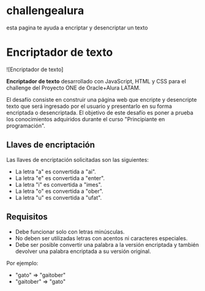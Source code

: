 # challengealura
esta pagina te ayuda a encriptar y desencriptar un texto
# Encriptador de texto

![Encriptador de texto]

**Encriptador de texto** desarrollado con JavaScript, HTML y CSS para el challenge del Proyecto ONE de Oracle+Alura LATAM.

El desafío consiste en construir una página web que encripte y desencripte texto que será ingresado por el usuario y presentarlo en su forma encriptada o desencriptada. El objetivo de este desafío es poner a prueba los conocimientos adquiridos durante el curso "Principiante en programación".

## Llaves de encriptación

Las llaves de encriptación solicitadas son las siguientes:

- La letra "a" es convertida a "ai".
- La letra "e" es convertida a "enter".
- La letra "i" es convertida a "imes".
- La letra "o" es convertida a "ober".
- La letra "u" es convertida a "ufat".

## Requisitos

- Debe funcionar solo con letras minúsculas.
- No deben ser utilizadas letras con acentos ni caracteres especiales.
- Debe ser posible convertir una palabra a la versión encriptada y también devolver una palabra encriptada a su versión original.

Por ejemplo:

- "gato" => "gaitober"
- "gaitober" => "gato"
